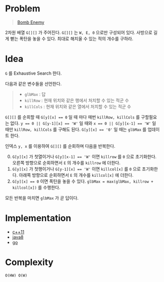 # Problem

> [Bomb Enemy](https://leetcode.com/problems/bomb-enemy/)

2차원 배열 `G[][]` 가 주어진다. `G[][]` 는 `W, E, 0` 으로만 구성되어
있다. 사방으로 길게 뻗는 폭탄을 놓을 수 있다. 최대로 해치울 수 있는
적의 개수를 구하라.

# Idea

`G` 를 Exhaustive Search 한다. 

다음과 같은 변수들을 선언한다.

> * `glbMax` : 답
> * `killRow` : 현재 위치와 같은 행에서 처치할 수 있는 적군 수
> * `killCols` : 현재 위치와 같은 열에서 처치할 수 있는 적군 수

`G[][]` 를 순회할 때 `G[y][x] == 0` 일 때 마다 매번 `killRow,
killCols` 를 구할필요는 없다. `y == 0 || G[y-1][x] == 'W'` 일 때와 `x
== 0 || G[y][x-1] == 'W'` 일 때만 `killRow, killCols` 를 구해도
된다. `G[y][x] == '0'` 일 때는 `glbMax` 를 업데이트 한다.

인덱스 `y, x` 를 이용하여 `G[][]` 를 순회하며 다음을 반복한다.

0. `G[y][x]` 가 첫열이거나 `G[y][x-1] == 'W'` 이면
   `killrow` 를 `0` 으로 초기화한다. 오른쪽 방향으로 순회하면서
   `E` 의 개수를 `killrow` 에 더한다.
1. `G[y][x]` 가 첫행이거나 `G[y-1][x] == 'W'` 이면
   `killcol[x]` 를 `0` 으로 초기화한다. 아래쪽 방향으로 순회하면서
   `E` 의 개수를 `killcol[x]` 에 더한다.
2. `G[y][x] == 0` 이면 폭탄을 놓을 수 있다. `glbMax = max(glbMax,
   killrow + killcol[x])` 를 수행한다.
   
모든 반복을 마치면 `glbMax` 가 곧 답이다.

# Implementation

* [c++11](a.cpp)
* [java8](MainApp.java)
* [go](a.go)

# Complexity

```
O(HW) O(W)
```
